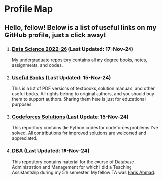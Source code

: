 # Profile Map

## Hello, fellow! Below is a list of useful links on my GitHub profile, just a click away! 
1. ### [Data Science 2022-26](https://github.com/merehansheikh/Data-Science-22) (Last Updated: 17-Nov-24)

   My undergraduate repository contains all my degree books, notes, assignments, and codes.
2. ### [Useful Books](https://github.com/merehansheikh/Data-Science-22/blob/main/README.md) (Last Updated: 15-Nov-24)

   This is a list of PDF versions of textbooks, solution manuals, and other useful books. All rights belong to original authors, and you should buy them to support authors. Sharing them here is just for educational purposes.

3. ### [Codeforces Solutions](https://github.com/merehansheikh/code-forces-solutions) (Last Update: 15-Nov-24)

   This repository contains the Python codes for codeforces problems I've solved. All contributions for improved solutions are welcomed and appreciated.

4. ### [DBA](https://github.com/merehansheikh/DBA) (Last Updated: 19-Nov-24)

   This repository contains material for the course of Database Administration and Management for which I did a Teaching Assistantship during my 5th semester. My fellow TA was [Haris Ahmad](https://github.com/malikharisahmad).

